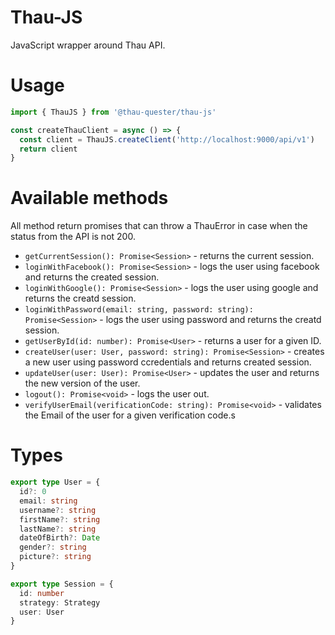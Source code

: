 # Thau-JS

JavaScript wrapper around Thau API.

# Usage

```typescript
import { ThauJS } from '@thau-quester/thau-js'

const createThauClient = async () => {
  const client = ThauJS.createClient('http://localhost:9000/api/v1')
  return client
}
```

# Available methods

All method return promises that can throw a ThauError in case when the status from the API is not 200.

* `getCurrentSession(): Promise<Session>` - returns the current session.
* `loginWithFacebook(): Promise<Session>` - logs the user using facebook and returns the created session.
* `loginWithGoogle(): Promise<Session>` - logs the user using google and returns the creatd session.
* `loginWithPassword(email: string, password: string): Promise<Session>` - logs the user using password and returns the creatd session.
* `getUserById(id: number): Promise<User>` - returns a user for a given ID.
* `createUser(user: User, password: string): Promise<Session>` - creates a new user using password ccredentials and returns created session.
* `updateUser(user: User): Promise<User>` - updates the user and returns the new version of the user.
* `logout(): Promise<void>` - logs the user out.
* `verifyUserEmail(verificationCode: string): Promise<void>` - validates the Email of the user for a given verification code.s

# Types

```typescript
export type User = {
  id?: 0
  email: string
  username?: string
  firstName?: string
  lastName?: string
  dateOfBirth?: Date
  gender?: string
  picture?: string
}

export type Session = {
  id: number
  strategy: Strategy
  user: User
}
```